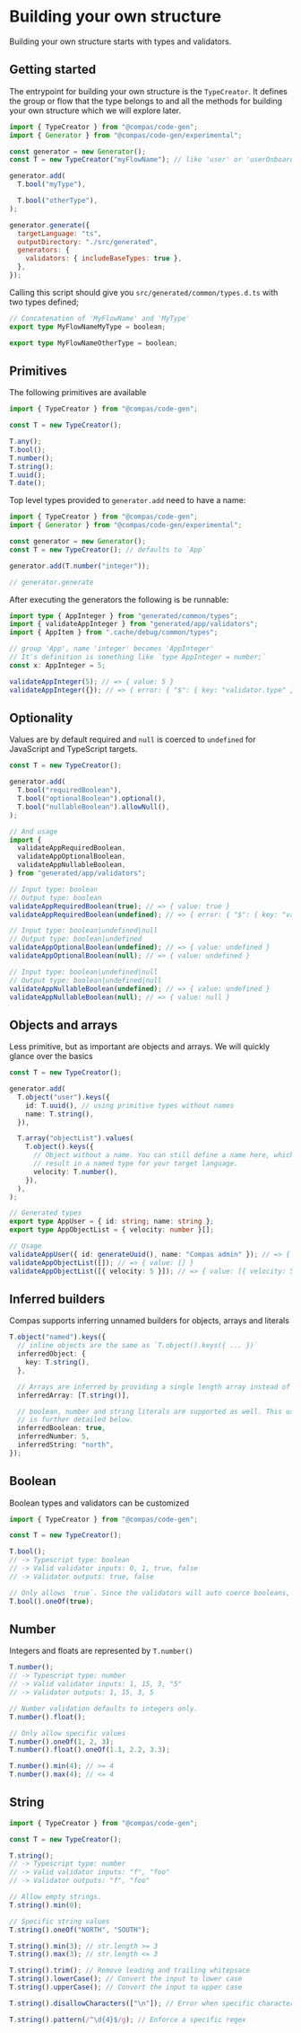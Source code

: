 # Building your own structure

Building your own structure starts with types and validators.

## Getting started

The entrypoint for building your own structure is the `TypeCreator`. It defines
the group or flow that the type belongs to and all the methods for building your
own structure which we will explore later.

```js
import { TypeCreator } from "@compas/code-gen";
import { Generator } from "@compas/code-gen/experimental";

const generator = new Generator();
const T = new TypeCreator("myFlowName"); // like 'user' or 'userOnboarding'

generator.add(
  T.bool("myType"),

  T.bool("otherType"),
);

generator.generate({
  targetLanguage: "ts",
  outputDirectory: "./src/generated",
  generators: {
    validators: { includeBaseTypes: true },
  },
});
```

Calling this script should give you `src/generated/common/types.d.ts` with two
types defined;

```ts
// Concatenation of 'MyFlowName' and 'MyType'
export type MyFlowNameMyType = boolean;

export type MyFlowNameOtherType = boolean;
```

## Primitives

The following primitives are available

```js
import { TypeCreator } from "@compas/code-gen";

const T = new TypeCreator();

T.any();
T.bool();
T.number();
T.string();
T.uuid();
T.date();
```

Top level types provided to `generator.add` need to have a name:

```js
import { TypeCreator } from "@compas/code-gen";
import { Generator } from "@compas/code-gen/experimental";

const generator = new Generator();
const T = new TypeCreator(); // defaults to `App`

generator.add(T.number("integer"));

// generator.generate
```

After executing the generators the following is be runnable:

```ts
import type { AppInteger } from "generated/common/types";
import { validateAppInteger } from "generated/app/validators";
import { AppItem } from ".cache/debug/common/types";

// group 'App', name 'integer' becomes 'AppInteger'
// It's definition is something like `type AppInteger = number;`
const x: AppInteger = 5;

validateAppInteger(5); // => { value: 5 }
validateAppInteger({}); // => { error: { "$": { key: "validator.type" } }
```

## Optionality

Values are by default required and `null` is coerced to `undefined` for
JavaScript and TypeScript targets.

```ts
const T = new TypeCreator();

generator.add(
  T.bool("requiredBoolean"),
  T.bool("optionalBoolean").optional(),
  T.bool("nullableBoolean").allowNull(),
);

// And usage
import {
  validateAppRequiredBoolean,
  validateAppOptionalBoolean,
  validateAppNullableBoolean,
} from "generated/app/validators";

// Input type: boolean
// Output type: boolean
validateAppRequiredBoolean(true); // => { value: true }
validateAppRequiredBoolean(undefined); // => { error: { "$": { key: "validator.undefined" } }

// Input type: boolean|undefined|null
// Output type: boolean|undefined
validateAppOptionalBoolean(undefined); // => { value: undefined }
validateAppOptionalBoolean(null); // => { value: undefined }

// Input type: boolean|undefined|null
// Output type: boolean|undefined|null
validateAppNullableBoolean(undefined); // => { value: undefined }
validateAppNullableBoolean(null); // => { value: null }
```

## Objects and arrays

Less primitive, but as important are objects and arrays. We will quickly glance
over the basics

```ts
const T = new TypeCreator();

generator.add(
  T.object("user").keys({
    id: T.uuid(), // using primitive types without names
    name: T.string(),
  }),

  T.array("objectList").values(
    T.object().keys({
      // Object without a name. You can still define a name here, which will
      // result in a named type for your target language.
      velocity: T.number(),
    }),
  ),
);

// Generated types
export type AppUser = { id: string; name: string };
export type AppObjectList = { velocity: number }[];

// Usage
validateAppUser({ id: generateUuid(), name: "Compas admin" }); // => { value: { id: "..", name: "Compas admin" } }
validateAppObjectList([]); // => { value: [] }
validateAppObjectList([{ velocity: 5 }]); // => { value: [{ velocity: 5 }] }
```

## Inferred builders

Compas supports inferring unnamed builders for objects, arrays and literals

```ts
T.object("named").keys({
  // inline objects are the same as `T.object().keys({ ... })`
  inferredObject: {
    key: T.string(),
  },

  // Arrays are inferred by providing a single length array instead of `T.array().values(...)`
  inferredArray: [T.string()],

  // boolean, number and string literals are supported as well. This uses `.oneOf()`, which
  // is further detailed below.
  inferredBoolean: true,
  inferredNumber: 5,
  inferredString: "north",
});
```

## Boolean

Boolean types and validators can be customized

```ts
import { TypeCreator } from "@compas/code-gen";

const T = new TypeCreator();

T.bool();
// -> Typescript type: boolean
// -> Valid validator inputs: 0, 1, true, false
// -> Validator outputs: true, false

// Only allows `true`. Since the validators will auto coerce booleans, `1` is a valid input as well.
T.bool().oneOf(true);
```

## Number

Integers and floats are represented by `T.number()`

```ts
T.number();
// -> Typescript type: number
// -> Valid validator inputs: 1, 15, 3, "5"
// -> Validator outputs: 1, 15, 3, 5

// Number validation defaults to integers only.
T.number().float();

// Only allow specific values
T.number().oneOf(1, 2, 3);
T.number().float().oneOf(1.1, 2.2, 3.3);

T.number().min(4); // >= 4
T.number().max(4); // <= 4
```

## String

```ts
import { TypeCreator } from "@compas/code-gen";

const T = new TypeCreator();

T.string();
// -> Typescript type: number
// -> Valid validator inputs: "f", "foo"
// -> Validator outputs: "f", "foo"

// Allow empty strings.
T.string().min(0);

// Specific string values
T.string().oneOf("NORTH", "SOUTH");

T.string().min(3); // str.length >= 3
T.string().max(3); // str.length <= 3

T.string().trim(); // Remove leading and trailing whitepsace
T.string().lowerCase(); // Convert the input to lower case
T.string().upperCase(); // Convert the input to upper case

T.string().disallowCharacters(["\n"]); // Error when specific characters are in the input

T.string().pattern(/^\d{4}$/g); // Enforce a specific regex
```
